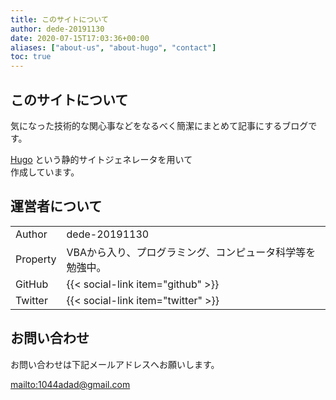```yaml
---
title: このサイトについて
author: dede-20191130
date: 2020-07-15T17:03:36+00:00
aliases: ["about-us", "about-hugo", "contact"]
toc: true
---
```


## このサイトについて

気になった技術的な関心事などをなるべく簡潔にまとめて記事にするブログです。

[Hugo](https://gohugo.io/)
という静的サイトジェネレータを用いて  
作成しています。


## 運営者について

|||
|-|-|
|Author|dede-20191130 |
|Property|VBAから入り、プログラミング、コンピュータ科学等を勉強中。|
|GitHub|{{< social-link item="github" >}}|
|Twitter|{{< social-link item="twitter" >}}|


## お問い合わせ
お問い合わせは下記メールアドレスへお願いします。

[mailto:1044adad@gmail.com][1]

 [1]: mailto:1044adad@gmail.com